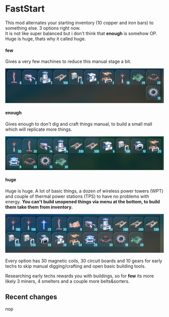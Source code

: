 # FastStart

This mod alternates your starting inventory (10 copper and iron bars) to something else. 3 options right now.  
It is not like super balanced but i don't think that **enough** is somehow OP. Huge is huge, thats why it called huge.

#### few 

Gives a very few machines to reduce this manual stage a bit.

![few](/images/few.png)

#### enough

Gives enough to don't dig and craft things manual, to build a small mall which will replicate more things.

![enough](/images/enough.png)

#### huge

Huge is huge. A lot of basic things, a dozen of wireless power towers (WPT) and couple of thermal power stations (TPS) to have no problems with energy. **You can't build unopened things via menu at the bottom, to build them take them from inventory.**

![huge](/images/huge.png)

Every option has 30 magnetic coils, 30 circuit boards and 10 gears for early techs to skip manual digging/crafting and open basic building tools.

Researching early techs rewards you with buildings, so for **few** its more likely 3 miners, 4 smelters and a couple more belts&sorters.

## Recent changes

nop